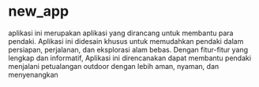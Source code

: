 # new_app

aplikasi ini merupakan aplikasi yang dirancang untuk membantu para pendaki. 
Aplikasi ini didesain khusus untuk memudahkan pendaki dalam persiapan, perjalanan, dan eksplorasi alam bebas. 
Dengan fitur-fitur yang lengkap dan informatif, Aplikasi ini direncanakan dapat membantu pendaki menjalani petualangan outdoor dengan lebih aman, nyaman, dan menyenangkan
